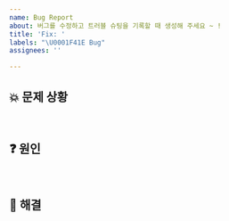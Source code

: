 ```yaml
---
name: Bug Report
about: 버그를 수정하고 트러블 슈팅을 기록할 때 생성해 주세요 ~ !
title: 'Fix: '
labels: "\U0001F41E Bug"
assignees: ''

---
```


## 💥 문제 상황

<br />

## ❓ 원인

<br />

## 🍒 해결

<br />
